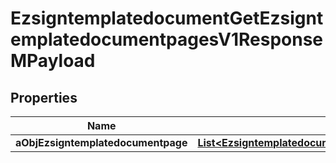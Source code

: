 

# EzsigntemplatedocumentGetEzsigntemplatedocumentpagesV1ResponseMPayload

## Properties

Name | Type | Description | Notes
------------ | ------------- | ------------- | -------------
**aObjEzsigntemplatedocumentpage** | [**List&lt;EzsigntemplatedocumentpageResponseCompound&gt;**](EzsigntemplatedocumentpageResponseCompound.md) |  | 





